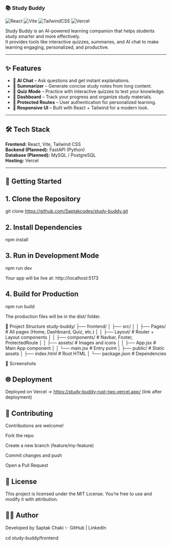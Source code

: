 ### 📚 Study Buddy

![React](https://img.shields.io/badge/React-20232A?style=for-the-badge&logo=react&logoColor=61DAFB)
![Vite](https://img.shields.io/badge/Vite-646CFF?style=for-the-badge&logo=vite&logoColor=white)
![TailwindCSS](https://img.shields.io/badge/Tailwind_CSS-38B2AC?style=for-the-badge&logo=tailwind-css&logoColor=white)
![Vercel](https://img.shields.io/badge/Deployed%20on-Vercel-black?style=for-the-badge&logo=vercel)

Study Buddy is an AI-powered learning companion that helps students study smarter and more effectively.  
It provides tools like interactive quizzes, summaries, and AI chat to make learning engaging, personalized, and productive.

---

## ✨ Features
- 🔹 **AI Chat** – Ask questions and get instant explanations.  
- 🔹 **Summarizer** – Generate concise study notes from long content.  
- 🔹 **Quiz Mode** – Practice with interactive quizzes to test your knowledge.  
- 🔹 **Dashboard** – Track your progress and organize study materials.  
- 🔹 **Protected Routes** – User authentication for personalized learning.  
- 🔹 **Responsive UI** – Built with React + Tailwind for a modern look.  

---

## 🛠️ Tech Stack
**Frontend:** React, Vite, Tailwind CSS  
**Backend (Planned):** FastAPI (Python)  
**Database (Planned):** MySQL / PostgreSQL  
**Hosting:** Vercel  

---

## 🚀 Getting Started

## 1. Clone the Repository

git clone https://github.com/Saptakcodes/study-buddy.git
## 2. Install Dependencies
npm install

## 3. Run in Development Mode
npm run dev


Your app will be live at: http://localhost:5173

## 4. Build for Production
npm run build


The production files will be in the dist/ folder.

📂 Project Structure
study-buddy/
├── frontend/
│   ├── src/
│   │   ├── Pages/        # All pages (Home, Dashboard, Quiz, etc.)
│   │   ├── Layout/       # Router + Layout components
│   │   ├── components/   # Navbar, Footer, ProtectedRoute
│   │   ├── assets/       # Images and icons
│   │   ├── App.jsx       # Main App component
│   │   └── main.jsx      # Entry point
│   ├── public/           # Static assets
│   ├── index.html        # Root HTML
│   └── package.json      # Dependencies

📸 Screenshots 



## 🌐 Deployment

Deployed on Vercel → https://study-buddy-rust-two.vercel.app/
 (link after deployment)

## 🤝 Contributing

Contributions are welcome!

Fork the repo

Create a new branch (feature/my-feature)

Commit changes and push

Open a Pull Request

## 📜 License

This project is licensed under the MIT License. You’re free to use and modify it with attribution.

## 👨‍💻 Author

Developed by Saptak Chaki ✨
GitHub
 | LinkedIn

cd study-buddy/frontend

